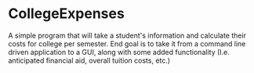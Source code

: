 # CollegeExpenses
A simple program that will take a student's information and calculate their costs for college per semester. End goal is to take it from a command line driven application to a GUI, along with some added functionality (I.e. anticipated financial aid, overall tuition costs, etc.)
